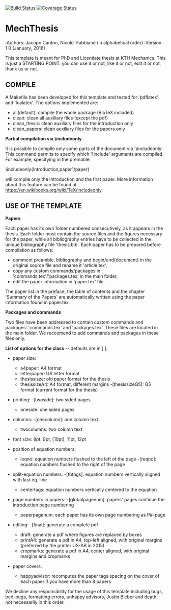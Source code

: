 [![Build Status](https://travis-ci.org/jcanton/mechthesis.svg?branch=master)](https://travis-ci.org/jcanton/mechthesis/builds)
[![Coverage Status](https://coveralls.io/repos/github/jcanton/mechthesis/badge.svg?branch=master)](https://coveralls.io/github/jcanton/mechthesis?branch=master)


MechThesis
==========

:Authors: Jacopo Canton, Nicolo` Fabbiane (in alphabetical order)
:Version: 1.0 (January, 2016)


This template is meant for PhD and Licentiate thesis at KTH Mechanics.
This is just a STARTING POINT: you can use it or not, like it or not, edit it
or not, thank us or not.




COMPILE
-------
A Makefile has been developed for this template and tested for 'pdflatex' and
'lualatex'. The options implemented are:

 - all(default): compile the whole package (BibTeX included)
 - clean:        clean all auxiliary files (except the pdf)
 - clean_thesis: clean auxiliary files for the introduction only
 - clean_papers: clean auxiliary files for the papers only


**Partial compilation via \includeonly**

It is possible to compile only some parts of the document via '\includeonly'.
This command permits to specify which '\include' arguments are compiled.
For example, specifying in the premable:

   \includeonly{introduction,paper1/paper}

will compile only the introduction and the first paper. More information about
this feature can be found at https://en.wikibooks.org/wiki/TeX/includeonly.




USE OF THE TEMPLATE
-------------------

**Papers**

Each paper has its own folder numbered consecutively, as it appears in the
thesis. Each folder must contain the source files and the figures necessary for
the paper, while all bibliography entries have to be collected in the unique
bibliography file 'thesis.bib'.
Each paper has to be prepared before compilation as follows:

 - comment preamble, bibliography and begin/end{document} in the original
   source file and rename it 'article.tex';
 - copy any custom commands/packages in 'commands.tex'/'packages.tex' in
   the main folder;
 - edit the paper information in 'paper.tex' file.

The paper list in the preface, the table of contents and the chapter 'Summary
of the Papers' are automatically written using the paper information found in
paper.tex.


**Packages and commands**

Two files have been addressed to contain custom commands and packages:
'commands.tex' and 'packages.tex'. These files are located in the main
folder.
We reccomend to add commands and packages in these files only.


**List of options for the class** -- defaults are in [ ]:

 - paper size:
    - a4paper:       A4 format
    - letterpaper:   US letter format
    - thesissisze:   old paper format for the thesis
    - thesissizeA4:  A4 format, different margins
    -[thesissizeG5]: G5 format (current format for the thesis)

 - printing:
    -[twoside]: two sided pages
    - oneside:  one sided pages

 - columns:
    -[onecolumn]: one column text
    - twocolumns: two column text

 - font size: 8pt, 9pt, [10pt], 11pt, 12pt

 - position of equation numbers:
    - leqno:  equation numbers flushed to the left of the page
    -[reqno]: equation numbers flushed to the right of the page

 - split-equation numbers:
    -[tbtags]:    equation numbers vertically aligned with last eq. line
    - centertags: equation numbers vertically centered to the equation

 - page numbers in papers:
    -[globalpagenum]: papers' pages continue the introduction page numbering
    - paperpagenum:   each paper has its own page numbering as P#-page

 - editing:
    -[final]:    generate a complete pdf
    - draft:     generate a pdf where figures are replaced by boxes
    - printA4:   generate a pdf in A4, top-left aligned, with original margins
                 (preferred by the printer US-AB in 2015)
    - cropmarks: generate a pdf in A4, center aligned, with original margins
                 and cropmarks

 - paper covers:
    - happyadvisor: recomputes the paper tags spacing on the cover of each
                    paper if you have more than 8 papers


We decline any responsibility for the usage of this template including bugs,
bed-bugs, formatting errors, unhappy advisors, Justin Bieber and death; not 
necessarily in this order.
